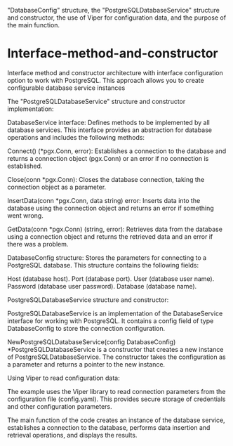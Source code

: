 "DatabaseConfig" structure, the "PostgreSQLDatabaseService" structure and constructor, the use of Viper for configuration data, and the purpose of the main function. 


# Interface-method-and-constructor
Interface method and constructor architecture with interface configuration option to work with PostgreSQL. This approach allows you to create configurable database service instances


The "PostgreSQLDatabaseService" structure and constructor implementation:

DatabaseService interface: Defines methods to be implemented by all database services. This interface provides an abstraction for database operations and includes the following methods:

Connect() (*pgx.Conn, error): Establishes a connection to the database and returns a connection object (pgx.Conn) or an error if no connection is established.

Close(conn *pgx.Conn): Closes the database connection, taking the connection object as a parameter.

InsertData(conn *pgx.Conn, data string) error: Inserts data into the database using the connection object and returns an error if something went wrong.

GetData(conn *pgx.Conn) (string, error): Retrieves data from the database using a connection object and returns the retrieved data and an error if there was a problem.

DatabaseConfig structure: Stores the parameters for connecting to a PostgreSQL database. This structure contains the following fields:

Host (database host).
Port (database port).
User (database user name).
Password (database user password).
Database (database name).

PostgreSQLDatabaseService structure and constructor:

PostgreSQLDatabaseService is an implementation of the DatabaseService interface for working with PostgreSQL. It contains a config field of type DatabaseConfig to store the connection configuration.

NewPostgreSQLDatabaseService(config DatabaseConfig) *PostgreSQLDatabaseService is a constructor that creates a new instance of PostgreSQLDatabaseService. The constructor takes the configuration as a parameter and returns a pointer to the new instance.

Using Viper to read configuration data:

The example uses the Viper library to read connection parameters from the configuration file (config.yaml). This provides secure storage of credentials and other configuration parameters.

The main function of the code creates an instance of the database service, establishes a connection to the database, performs data insertion and retrieval operations, and displays the results.



